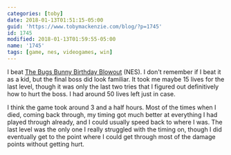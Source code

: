 ```yaml
---
categories: [toby]
date: 2018-01-13T01:51:15-05:00
guid: 'https://www.tobymackenzie.com/blog/?p=1745'
id: 1745
modified: 2018-01-13T01:59:55-05:00
name: '1745'
tags: [game, nes, videogames, win]
---
```


I beat [The Bugs Bunny Birthday Blowout](https://en.wikipedia.org/wiki/Bugs_Bunny%27s_Birthday_Blowout) (NES).<!--more-->  I don't remember if I beat it as a kid, but the final boss did look familiar.  It took me maybe 15 lives for the last level, though it was only the last two tries that I figured out definitively how to hurt the boss.  I had around 50 lives left just in case.

I think the game took around 3 and a half hours.  Most of the times when I died, coming back through, my timing got much better at everything I had played through already, and I could usually speed back to where I was.  The last level was the only one I really struggled with the timing on, though I did eventually get to the point where I could get through most of the damage points without getting hurt.
